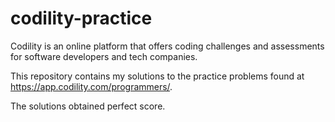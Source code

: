 # codility-practice

Codility is an online platform that offers coding challenges and assessments for software developers and tech companies.

This repository contains my solutions to the practice problems found at https://app.codility.com/programmers/.

The solutions obtained perfect score.


